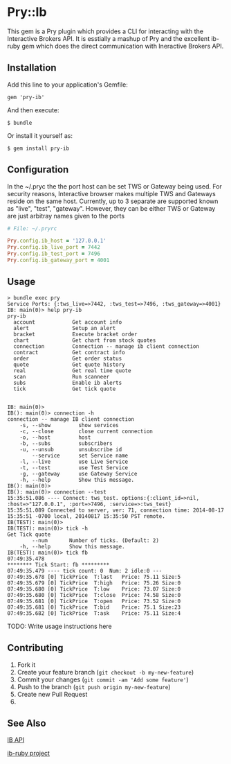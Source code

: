 # Pry::Ib

This gem is a Pry plugin which provides a CLI for interacting with the Interactive Brokers
API.  It is esstially a mashup of Pry and the excellent ib-ruby gem
which does the direct communication with Ineractive Brokers API.

## Installation

Add this line to your application's Gemfile:

    gem 'pry-ib'

And then execute:

    $ bundle

Or install it yourself as:

    $ gem install pry-ib
    
## Configuration
In the ~/.pryc the the port host can be set TWS or Gateway being used.
For security reasons, Interactive browser makes multiple TWS and
Gateways reside on the same host. Currently, up to 3 separate are
supported known as "live", "test", "gateway". However, they can be
either TWS or Gateway are just arbitray names given to the ports

```ruby
# File: ~/.pryrc

Pry.config.ib_host = '127.0.0.1'
Pry.config.ib_live_port = 7442
Pry.config.ib_test_port = 7496
Pry.config.ib_gateway_port = 4001
```

## Usage

```
> bundle exec pry
Service Ports: {:tws_live=>7442, :tws_test=>7496, :tws_gateway=>4001}
IB: main(0)> help pry-ib
pry-ib
  account            Get account info
  alert              Setup an alert
  bracket            Execute bracket order
  chart              Get chart from stock quotes
  connection         Connection -- manage ib client connection
  contract           Get contract info
  order              Get order status
  quote              Get quote history
  real               Get real time quote
  scan               Run scanneer
  subs               Enable ib alerts
  tick               Get tick quote


IB: main(0)>
IB(): main(0)> connection -h
connection -- manage IB client connection
    -s, --show         show services
    -c, --close        close current connection
    -o, --host         host
    -b, --subs         subscribers
    -u, --unsub        unsubscribe id
        --service      set Service name
    -l, --live         use Live Service
    -t, --test         use Test Service
    -g, --gateway      use Gateway Service
    -h, --help         Show this message.
IB(): main(0)>
IB(): main(0)> connection --test
15:35:51.086 ---- Connect: tws_test. options:{:client_id=>nil, :host=>"127.0.0.1", :port=>7496, :service=>:tws_test}
15:35:51.089 Connected to server, ver: 71, connection time: 2014-08-17 15:35:51 -0700 local, 20140817 15:35:50 PST remote.
IB(TEST): main(0)>
IB(TEST): main(0)> tick -h
Get Tick quote
        --num       Number of ticks. (Default: 2)
    -h, --help      Show this message.
IB(TEST): main(0)> tick fb
07:49:35.478
******** Tick Start: fb *********
07:49:35.479 ---- tick count: 0  Num: 2 idle:0 ---
07:49:35.678 [0] TickPrice  T:last   Price: 75.11 Size:5
07:49:35.679 [0] TickPrice  T:high   Price: 75.26 Size:0
07:49:35.680 [0] TickPrice  T:low    Price: 73.07 Size:0
07:49:35.680 [0] TickPrice  T:close  Price: 74.58 Size:0
07:49:35.681 [0] TickPrice  T:open   Price: 73.52 Size:0
07:49:35.681 [0] TickPrice  T:bid    Price: 75.1 Size:23
07:49:35.682 [0] TickPrice  T:ask    Price: 75.11 Size:4
```

TODO: Write usage instructions here

## Contributing

1. Fork it
2. Create your feature branch (`git checkout -b my-new-feature`)
3. Commit your changes (`git commit -am 'Add some feature'`)
4. Push to the branch (`git push origin my-new-feature`)
5. Create new Pull Request
5. 

## See Also

[IB API](https://www.interactivebrokers.com/en/index.php?f=5041)

[ib-ruby project](https://github.com/ib-ruby/ib-ruby)


